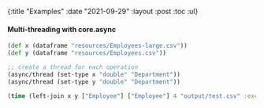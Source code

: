 {:title "Examples" 
:date "2021-09-29"
:layout :post
:toc :ul}

#### Multi-threading with core.async

```clojure
(def x (dataframe "resources/Employees-large.csv"))
(def y (dataframe "resources/Employees.csv"))

;; create a thread for each operation
(async/thread (set-type x "double" "Department"))
(async/thread (set-type y "double" "Department"))

(time (left-join x y ["Employee"] ["Employee"] 4 "output/test.csv" :exception false))
```